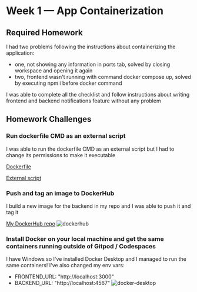# Week 1 — App Containerization

## Required Homework
I had two problems following the instructions about containerizing the application:
- one, not showing any information in ports tab, solved by closing workspace and opening it again
- two, frontend wasn't running with command docker compose up, solved by executing npm i before docker command

I was able to complete all the checklist and follow instructions about writing frontend and backend notifications feature without any problem

## Homework Challenges
### Run dockerfile CMD as an external script
I was able to run the dockerfile CMD as an external script but I had to change its permissions to make it executable

[Dockerfile](https://github.com/earodrigues/aws-bootcamp-cruddur-2023/blob/main/backend-flask/Dockerfile)

[External script](https://github.com/earodrigues/aws-bootcamp-cruddur-2023/blob/main/backend-flask/external-script.sh)

### Push and tag an image to DockerHub
I build a new image for the backend in my repo and I was able to push it and tag it

[My DockerHub repo](https://hub.docker.com/repository/docker/earodrigues/backend-flask/general)
![dockerhub](https://user-images.githubusercontent.com/124768576/220429338-1a5a9609-0572-47c0-b47f-515444587721.png)

### Install Docker on your local machine and get the same containers running outside of Gitpod / Codespaces
I have Windows so I've installed Docker Desktop and I managed to run the same containers! I've also changed my env vars:
- FRONTEND_URL: "http://localhost:3000"
- BACKEND_URL: "http://localhost:4567" 
![docker-desktop](https://user-images.githubusercontent.com/124768576/221120649-b7475e37-50eb-4565-a61f-01c0c94d7ee2.png)

